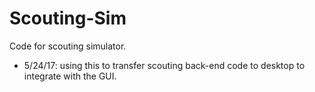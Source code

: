 # Scouting-Sim
Code for scouting simulator. 
 - 5/24/17: using this to transfer scouting back-end code to desktop to integrate with the GUI.
